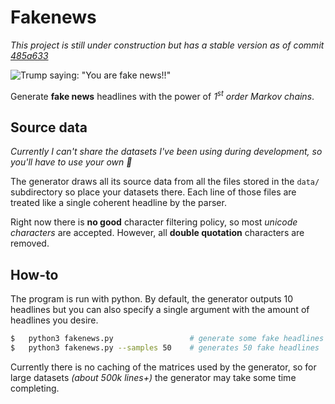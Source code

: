 # Fakenews

_This project is still under construction but has a stable version as of commit  [485a633](https://github.com/remnestal/fakenews/commit/485a63302c1cc49bf8c66349948dde8793d3c4ef)_


![Trump saying: "You are fake news!!"](https://i.giphy.com/media/l0Iyau7QcKtKUYIda/giphy.gif "You are fake news!!")

Generate **fake news** headlines with the power of _1<sup>st</sup> order Markov chains_.

## Source data
_Currently I can't share the datasets I've been using during development, so you'll have to use your own 🐴_  

The generator draws all its source data from all the files stored in the `data/` subdirectory so place your datasets there. Each line of those files are treated like a single coherent headline by the parser.

Right now there is **no good** character filtering policy, so most _unicode characters_ are accepted. However, all **double quotation** characters are removed.

## How-to
The program is run with python. By default, the generator outputs 10 headlines but you can also specify a single argument with the amount of headlines you desire.
```sh
$   python3 fakenews.py                 # generate some fake headlines
$   python3 fakenews.py --samples 50    # generates 50 fake headlines
```
Currently there is no caching of the matrices used by the generator, so for large datasets _(about 500k lines+)_ the generator may take some time completing.
